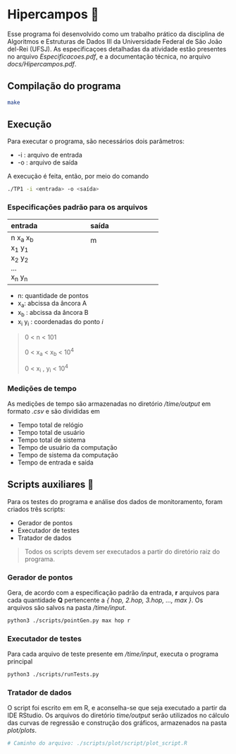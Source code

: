 # Hipercampos :triangular_ruler:

Esse programa foi desenvolvido como um trabalho prático da disciplina de Algoritmos e Estruturas de Dados III da Universidade Federal de São João del-Rei (UFSJ). As especificaçoes detalhadas da atividade estão presentes no arquivo *Especificacoes.pdf*, e a documentação técnica, no arquivo *docs/Hipercampos.pdf*.

## Compilação do programa 

```bash
make
```

## Execução 

Para executar o programa, são necessários dois parâmetros:

- -i : arquivo de entrada
- -o : arquivo de saída

A execução é feita, então, por meio do comando

```bash
./TP1 -i <entrada> -o <saída>
```

### Especificações padrão para os arquivos 

| entrada <img width=100/> | saída <img width=100/> |
| ------------------------ | ---------------------- |
| n x<sub>a</sub> x<sub>b</sub></br>x<sub>1</sub> y<sub>1</sub></br>x<sub>2</sub> y<sub>2</sub></br>...</br> x<sub>n</sub> y<sub>n</sub></br>| m</br></br></br></br></br> |

- n: quantidade de pontos
- x<sub>a</sub>: abcissa da âncora A
- x<sub>b</sub> : abcissa da âncora B
- x<sub>i</sub> y<sub>i</sub> : coordenadas do ponto *i*

> 0 < n < 101
> 
> 0 < x<sub>a</sub> < x<sub>b</sub> < 10<sup>4</sup>
> 
> 0 < x<sub>i</sub> , y<sub>i</sub> < 10<sup>4</sup>

### Medições de tempo 

As medições de tempo são armazenadas no diretório */time/output* em formato *.csv* e são divididas em

- Tempo total de relógio
- Tempo total de usuário
- Tempo total de sistema
- Tempo de usuário da computação
- Tempo de sistema da computação
- Tempo de entrada e saída

## Scripts auxiliares :link:

Para os testes do programa e análise dos dados de monitoramento, foram
criados três scripts: 

- Gerador de pontos      
- Executador de testes   
- Tratador de dados      

> Todos os scripts devem ser executados a partir do diretório raiz do programa.

### Gerador de pontos

Gera, de acordo com a especificação padrão da entrada, **r** arquivos para cada quantidade **Q** pertencente a *{ hop, 2.hop, 3.hop, ..., max }*. Os arquivos são salvos na pasta */time/input*.

```bash
python3 ./scripts/pointGen.py max hop r
```

### Executador de testes

Para cada arquivo de teste presente em */time/input*, executa o programa principal

```bash
python3 ./scripts/runTests.py
```

### Tratador de dados

O script foi escrito em em R, e aconselha-se que seja executado a partir da IDE RStudio. Os arquivos do diretório *time/output* serão utilizados no
cálculo das curvas de regressão e construção dos gráficos, armazenados na pasta *plot/plots*.

```bash
# Caminho do arquivo: ./scripts/plot/script/plot_script.R
```
